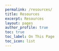 ```yaml
---
permalink: /resources/
title: Resources
excerpt: Resources
layout: pages
author_profile: true
toc: true
toc_label: On This Page
toc_icon: list
---
```



